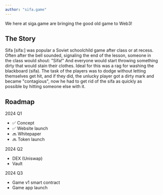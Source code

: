 ```yaml
---
author: "sifa.game"
---
```


We here at siga.game are bringing the good old game to Web3!

## The Story

Sifa [sifa:] was popular a Soviet schoolchild game after class or at recess. Often after the bell sounded, signaling the end of the lesson, someone in the class would shout: "Sifa!" And everyone would start throwing something dirty that would stain their clothes. Ideal for this was a rag for washing the blackboard (sifa). The task of the players was to dodge without letting themselves get hit, and if they did, the unlucky player got a dirty mark and became "contagious", now he had to get rid of the sifa as quickly as possible by hitting someone else with it.

## Roadmap

2024 Q1
- ✅ Concept
- ✅ Website launch
- 🔜 Whitepaper
- 🔜 Token launch

2024 Q2
- DEX (Uniswap)
- Vault

2024 Q3
- Game v1 smart contract
- Game app launch

